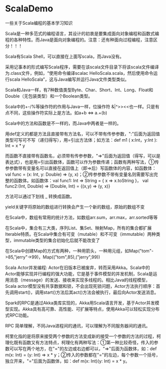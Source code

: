 # ScalaDemo
一些关于Scala编程的基本学习知识

Scala是一种多范式的编程语言，其设计的初衷是要集成面向对象编程和函数式编程的各种特性。而Java是面向对象编程的。注意：还有种面向过程编程，注意区分！！！

Scala有Scala Shell，可以直接在上面写scala，而Java没有。

采用记事本的形式编写Scala程序，需要在该scala文件目录下将该scala文件编译为.class文件，例如，“使用命令编译scalac HelloScala.scala，然后使用命令运行scala HelloScala”，这与Java编写并运行Java文件类型类似。

Scala和Java一样，有7种数值类型Byte、Char、Short、Int、Long、Float和Double（无包装类型）和一个Boolean类型。

Scala中的+-/%等操作符的作用与Java一样，位操作符 &|^>><<也一样。只是有点不同，这些操作符实际上是方法。如a+b <=> a.+(b)

Scala中的方法和函数是不一样的，而Java中两者是一样的。

用def定义的都是方法且直接带有方法名，可以不带有传参参数，":"后面为返回值类型可写可不写（递归得写），用=引出方法体；如方法：def m1 ( x:Int，y:Int ): Int = x * y

而函数不直接带有函数名，必须带有传参参数，"=>"后面为返回值（得写，可以是表达式），也是用=引出函数体，函数可以作为参数传递；函数有两种写法，①传参参数带有变量名可以直接在返回值上（即=>后）写函数体的内容，如函数体：val func = (x: Int, y: Double) => (y, x)；②传参参数不带有变量名则需要写出完整的函数体。如函数体：val func1: Int => String = { x => x.toString }， val func2:(Int, Double) => (Double, Int) = {(x,y) => (y, x)}

方法可以通过下划线 _ 转换成函数。

yield关键字将原始的数组进行转换会产生一个新的数组，原始的数组不变

在Scala中，数组有常用的统计方法，如数组arr.sum，arr.max，arr.sorted等等

在Scala中，集合有三大类，序列List、集Set、映射Map，所有的集合都扩展Iterable特质。在Scala中集合有可变（mutable）和不可变（immutable）两种类型，immutable类型的集合初始化后就不能改变了

在Scala中创建Map的方式有两种，一种用箭头，一种用元组，如Map("tom"->85,"jerry"->99)，Map(("tom",85),("jerry",99))

Scala Actor并发编程: Actor在旧版本已被废弃，转而采用Akka。Scala中的Actor能够实现并行编程的强大功能，它是基于事件模型的并发机制，Scala是运用消息（message）的发送、接收来实现多线程的。相比Java的线程模型，Scala actor模型没有共享数据和锁，不会出现死锁问题，Actor方法执行顺序：首先调用start()，调用start()方法后其act()方法会被执行，最后向Actor发送消息。

Spark的RPC是通过Akka类库实现的，Akka用Scala语言开发，基于Actor并发模型实现。Akka具有高可靠、高性能、可扩展等特点，使用Akka可以轻松实现分布式RPC功能。

RPC 简单理解，不同Java进程间的通讯，可以理解为不同服务器间的通讯。

柯里化指的是将原来接受两个参数的方法变成新的接受一个参数的方法的过程，柯理化既有函数又有方法特点，柯理化有两种写法：①第一种比较奇怪，传入的参数可以写在两个地方，在"="的左边或右边都可以，"=>"后面为函数体，如：def m(x: Int) = (y: Int) => x * y；②传入的参数都在"="的左边，每个参数一个括号，独立开来，"="后面为函数体，如：def m(x: Int)(y: Int) = x * y。
